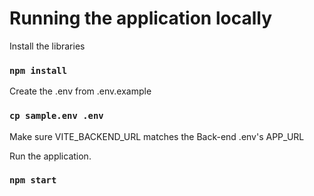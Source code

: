 # Running the application locally
Install the libraries
### `npm install`

Create the .env from .env.example
### `cp sample.env .env`

Make sure VITE_BACKEND_URL matches the Back-end .env's APP_URL

Run the application. 
### `npm start`